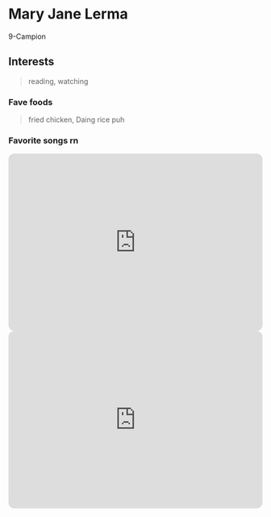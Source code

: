 # Mary Jane Lerma
9-Campion
## Interests
>reading,
>watching
### Fave foods
>fried chicken,
>Daing
>rice puh 
### Favorite songs rn
<iframe style="border-radius:12px" src="https://open.spotify.com/embed/track/3lOpUMMUskknPD3dJR2MkT?utm_source=generator" width="100%" height="352" frameBorder="0" allowfullscreen="" allow="autoplay; clipboard-write; encrypted-media; fullscreen; picture-in-picture" loading="lazy"></iframe>
<iframe style="border-radius:12px" src="https://open.spotify.com/embed/track/5rDXfGMWI6S8wkXR0MHsvv?utm_source=generator" width="100%" height="352" frameBorder="0" allowfullscreen="" allow="autoplay; clipboard-write; encrypted-media; fullscreen; picture-in-picture" loading="lazy"></iframe>
